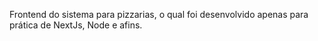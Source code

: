 Frontend do sistema para pizzarias, o qual foi desenvolvido apenas para prática de NextJs, Node e afins.
